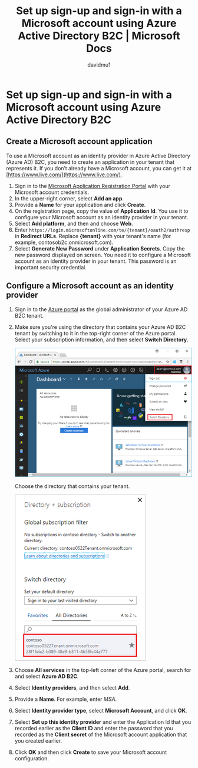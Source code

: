 ﻿---
title: Set up sign-up and sign-in with a Microsoft account using Azure Active Directory B2C | Microsoft Docs
description: Provide sign-up and sign-in to customers with Microsoft accounts in your applications using Azure Active Directory B2C.
services: active-directory-b2c
author: davidmu1
manager: mtillman

ms.service: active-directory
ms.workload: identity
ms.topic: conceptual
ms.date: 07/05/2018
ms.author: davidmu
ms.component: B2C
---

# Set up sign-up and sign-in with a Microsoft account using Azure Active Directory B2C

## Create a Microsoft account application

To use a Microsoft account as an identity provider in Azure Active Directory (Azure AD) B2C, you need to create an application in your tenant that represents it. If you don’t already have a Microsoft account, you can get it at [https://www.live.com/](https://www.live.com/).

1. Sign in to the [Microsoft Application Registration Portal](https://apps.dev.microsoft.com/?referrer=https://azure.microsoft.com/documentation/articles&deeplink=/appList) with your Microsoft account credentials.
2. In the upper-right corner, select **Add an app**.
3. Provide a **Name** for your application and click **Create**.
4. On the registration page, copy the value of **Application Id**. You use it to configure your Microsoft account as an identity provider in your tenant.
5. Select **Add platform**, and then and choose **Web**.
6. Enter `https://login.microsoftonline.com/te/{tenant}/oauth2/authresp` in **Redirect URLs**. Replace **{tenant}** with your tenant's name (for example, contosob2c.onmicrosoft.com).
7. Select **Generate New Password** under **Application Secrets**. Copy the new password displayed on screen. You need it to configure a Microsoft account as an identity provider in your tenant. This password is an important security credential.

## Configure a Microsoft account as an identity provider

1. Sign in to the [Azure portal](https://portal.azure.com/) as the global administrator of your Azure AD B2C tenant.
2. Make sure you're using the directory that contains your Azure AD B2C tenant by switching to it in the top-right corner of the Azure portal. Select your subscription information, and then select **Switch Directory**. 

    ![Switch to your Azure AD B2C tenant](./media/active-directory-b2c-setup-msa-app/switch-directories.png)

    Choose the directory that contains your tenant.

    ![Select directory](./media/active-directory-b2c-setup-msa-app/select-directory.png)

3. Choose **All services** in the top-left corner of the Azure portal, search for and select **Azure AD B2C**.
4. Select **Identity providers**, and then select **Add**.
5. Provide a **Name**. For example, enter *MSA*.
6. Select **Identity provider type**, select **Microsoft Account**, and click **OK**.
7. Select **Set up this identity provider** and enter the Application Id that you recorded earlier as the **Client ID** and enter the password that you recorded as the **Client secret** of the Microsoft account application that you created earlier.
8. Click **OK** and then click **Create** to save your Microsoft account configuration.

